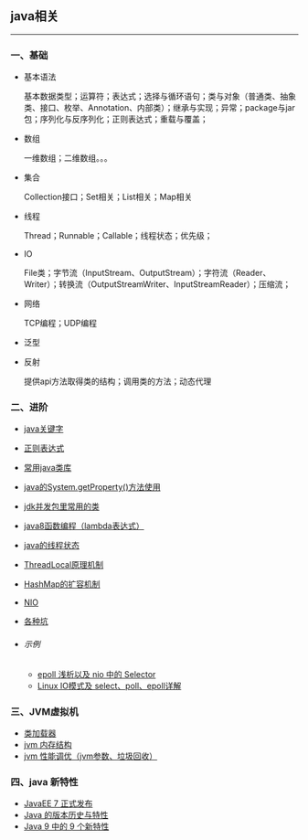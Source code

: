 ## java相关

---

### 一、基础

* 基本语法

	基本数据类型；运算符；表达式；选择与循环语句；类与对象（普通类、抽象类、接口、枚举、Annotation、内部类）；继承与实现；异常；package与jar包；序列化与反序列化；正则表达式；重载与覆盖；
* 数组

	一维数组；二维数组。。。
* 集合
	
	Collection接口；Set相关；List相关；Map相关
* 线程

	Thread；Runnable；Callable；线程状态；优先级；
* IO

	File类；字节流（InputStream、OutputStream）；字符流（Reader、Writer）；转换流（OutputStreamWriter、InputStreamReader）；压缩流；

* 网络
	
	TCP编程；UDP编程
* 泛型
* 反射

	提供api方法取得类的结构；调用类的方法；动态代理


### 二、进阶

* 	[java关键字](java修饰词.md)
* 	[正则表达式](regex.md)
* 	[常用java类库](常用java类.md)
*	[java的System.getProperty()方法使用](http://blog.csdn.net/itomge/article/details/9098207)
* 	[jdk并发包里常用的类](concurrent-class.md)
* 	[java8函数编程（lambda表达式）](java8-stream.md)
* 	[java的线程状态](java的线程状态.md)
* 	[ThreadLocal原理机制](ThreadLocal原理机制.md)
* 	[HashMap的扩容机制](HashMap的扩容机制.md)
* 	[NIO](NIO.md)
* 	[各种坑](各种坑.md)

* ###### 示例
	* [epoll 浅析以及 nio 中的 Selector](https://mp.weixin.qq.com/s/RmONdyXuJZa8WyJCu2j7WA)
	* [Linux IO模式及 select、poll、epoll详解](https://segmentfault.com/a/1190000003063859)


### 三、JVM虚拟机

* 	[类加载器](类加载器.md)
*  	[jvm 内存结构](jvm内存结构.md)
*  	[jvm 性能调优（jvm参数、垃圾回收）](jvm性能调优.md)


### 四、java 新特性

*   [JavaEE 7 正式发布](http://www.iteye.com/news/27980)
*   [Java 的版本历史与特性](https://mp.weixin.qq.com/s/wcF14v11QaS21UFczqGbVg)
* 	[Java 9 中的 9 个新特性](http://mp.weixin.qq.com/s/QqFG74zAuJe8uk2CWZiytw)
